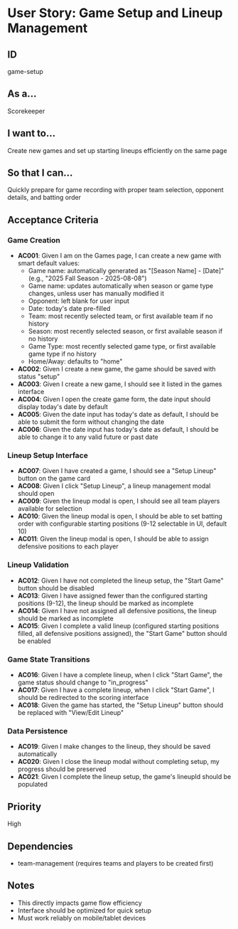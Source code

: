 # User Story: Game Setup and Lineup Management

## ID

game-setup

## As a...

Scorekeeper

## I want to...

Create new games and set up starting lineups efficiently on the same page

## So that I can...

Quickly prepare for game recording with proper team selection, opponent details, and batting order

## Acceptance Criteria

### Game Creation

- **AC001**: Given I am on the Games page, I can create a new game with smart default values:
  - Game name: automatically generated as "[Season Name] - [Date]" (e.g., "2025 Fall Season - 2025-08-08")
  - Game name: updates automatically when season or game type changes, unless user has manually modified it
  - Opponent: left blank for user input
  - Date: today's date pre-filled
  - Team: most recently selected team, or first available team if no history
  - Season: most recently selected season, or first available season if no history
  - Game Type: most recently selected game type, or first available game type if no history
  - Home/Away: defaults to "home"
- **AC002**: Given I create a new game, the game should be saved with status "setup"
- **AC003**: Given I create a new game, I should see it listed in the games interface
- **AC004**: Given I open the create game form, the date input should display today's date by default
- **AC005**: Given the date input has today's date as default, I should be able to submit the form without changing the date
- **AC006**: Given the date input has today's date as default, I should be able to change it to any valid future or past date

### Lineup Setup Interface

- **AC007**: Given I have created a game, I should see a "Setup Lineup" button on the game card
- **AC008**: Given I click "Setup Lineup", a lineup management modal should open
- **AC009**: Given the lineup modal is open, I should see all team players available for selection
- **AC010**: Given the lineup modal is open, I should be able to set batting order with configurable starting positions (9-12 selectable in UI, default 10)
- **AC011**: Given the lineup modal is open, I should be able to assign defensive positions to each player

### Lineup Validation

- **AC012**: Given I have not completed the lineup setup, the "Start Game" button should be disabled
- **AC013**: Given I have assigned fewer than the configured starting positions (9-12), the lineup should be marked as incomplete
- **AC014**: Given I have not assigned all defensive positions, the lineup should be marked as incomplete
- **AC015**: Given I complete a valid lineup (configured starting positions filled, all defensive positions assigned), the "Start Game" button should be enabled

### Game State Transitions

- **AC016**: Given I have a complete lineup, when I click "Start Game", the game status should change to "in_progress"
- **AC017**: Given I have a complete lineup, when I click "Start Game", I should be redirected to the scoring interface
- **AC018**: Given the game has started, the "Setup Lineup" button should be replaced with "View/Edit Lineup"

### Data Persistence

- **AC019**: Given I make changes to the lineup, they should be saved automatically
- **AC020**: Given I close the lineup modal without completing setup, my progress should be preserved
- **AC021**: Given I complete the lineup setup, the game's lineupId should be populated

## Priority

High

## Dependencies

- team-management (requires teams and players to be created first)

## Notes

- This directly impacts game flow efficiency
- Interface should be optimized for quick setup
- Must work reliably on mobile/tablet devices
